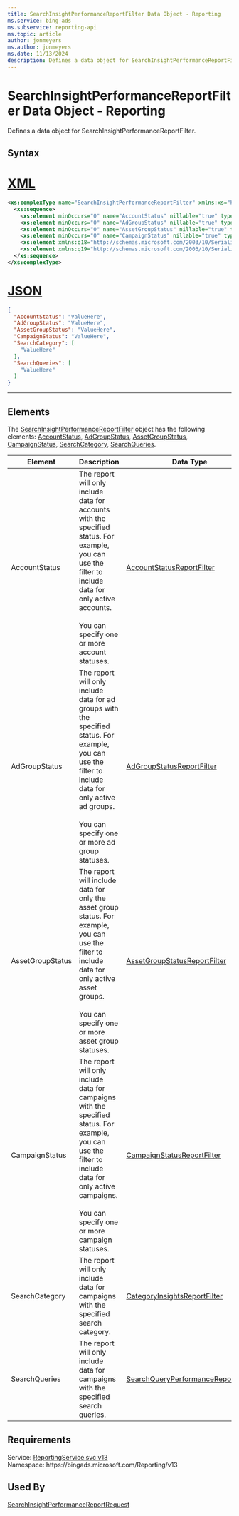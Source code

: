 ```yaml
---
title: SearchInsightPerformanceReportFilter Data Object - Reporting
ms.service: bing-ads
ms.subservice: reporting-api
ms.topic: article
author: jonmeyers
ms.author: jonmeyers
ms.date: 11/13/2024
description: Defines a data object for SearchInsightPerformanceReportFilter.
---
```

# SearchInsightPerformanceReportFilter Data Object - Reporting
Defines a data object for SearchInsightPerformanceReportFilter.

## Syntax

# [XML](#tab/xml)

```xml
<xs:complexType name="SearchInsightPerformanceReportFilter" xmlns:xs="http://www.w3.org/2001/XMLSchema">
  <xs:sequence>
    <xs:element minOccurs="0" name="AccountStatus" nillable="true" type="tns:AccountStatusReportFilter" />
    <xs:element minOccurs="0" name="AdGroupStatus" nillable="true" type="tns:AdGroupStatusReportFilter" />
    <xs:element minOccurs="0" name="AssetGroupStatus" nillable="true" type="tns:AssetGroupStatusReportFilter" />
    <xs:element minOccurs="0" name="CampaignStatus" nillable="true" type="tns:CampaignStatusReportFilter" />
    <xs:element xmlns:q18="http://schemas.microsoft.com/2003/10/Serialization/Arrays" minOccurs="0" name="SearchCategory" nillable="true" type="q18:ArrayOfstring" />
    <xs:element xmlns:q19="http://schemas.microsoft.com/2003/10/Serialization/Arrays" minOccurs="0" name="SearchQueries" nillable="true" type="q19:ArrayOfstring" />
  </xs:sequence>
</xs:complexType>
```

# [JSON](#tab/json)

```json
{
  "AccountStatus": "ValueHere",
  "AdGroupStatus": "ValueHere",
  "AssetGroupStatus": "ValueHere",
  "CampaignStatus": "ValueHere",
  "SearchCategory": [
    "ValueHere"
  ],
  "SearchQueries": [
    "ValueHere"
  ]
}
```

-----

## <a name="elements"></a>Elements

The [SearchInsightPerformanceReportFilter](searchinsightperformancereportfilter.md) object has the following elements: [AccountStatus](#accountstatus), [AdGroupStatus](#adgroupstatus), [AssetGroupStatus](#assetgroupstatus), [CampaignStatus](#campaignstatus), [SearchCategory](#searchcategory), [SearchQueries](#searchqueries).

|Element|Description|Data Type|
|-----------|---------------|-------------|
|<a name="accountstatus"></a>AccountStatus|The report will only include data for accounts with the specified status. For example, you can use the filter to include data for only active accounts.<br/><br/>You can specify one or more account statuses.|[AccountStatusReportFilter](accountstatusreportfilter.md)|
|<a name="adgroupstatus"></a>AdGroupStatus|The report will only include data for ad groups with the specified status. For example, you can use the filter to include data for only active ad groups.<br/><br/>You can specify one or more ad group statuses.|[AdGroupStatusReportFilter](adgroupstatusreportfilter.md)|
|<a name="assetgroupstatus"></a>AssetGroupStatus|The report will include data for only the asset group status. For example, you can use the filter to include data for only active asset groups.<br/><br/>You can specify one or more asset group statuses.|[AssetGroupStatusReportFilter](assetgroupstatusreportfilter.md)|
|<a name="campaignstatus"></a>CampaignStatus|The report will only include data for campaigns with the specified status. For example, you can use the filter to include data for only active campaigns.<br/><br/>You can specify one or more campaign statuses.|[CampaignStatusReportFilter](campaignstatusreportfilter.md)|
|<a name="searchcategory"></a>SearchCategory|The report will only include data for campaigns with the specified search category.|[CategoryInsightsReportFilter](categoryinsightsreportfilter.md)|
|<a name="searchqueries"></a>SearchQueries|The report will only include data for campaigns with the specified search queries.|[SearchQueryPerformanceReportFilter](searchqueryperformancereportfilter.md)|

## Requirements
Service: [ReportingService.svc v13](https://reporting.api.bingads.microsoft.com/Api/Advertiser/Reporting/v13/ReportingService.svc)  
Namespace: https\://bingads.microsoft.com/Reporting/v13  

## Used By
[SearchInsightPerformanceReportRequest](searchinsightperformancereportrequest.md)  
